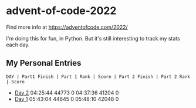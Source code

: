 # advent-of-code-2022

Find more info at https://adventofcode.com/2022/

I'm doing this for fun, in Python.  But it's still interesting to track my stats each day.

## My Personal Entries

    DAY | Part1 Finish | Part 1 Rank | Score | Part 2 Finish | Part 2 Rank | Score
*   [Day 2](Day2/README.md)   04:25:44  44773      0   04:37:36  41204      0
*   [Day 1](Day1/README.md)   05:43:04  44645      0   05:48:10  42048      0

